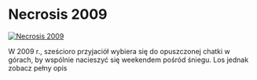Necrosis 2009 
=============
[![Necrosis 2009 ](http://vidos.pl/images/player.gif)](http://vidos.pl/necrosis-2009)

 W 2009 r., sześcioro przyjaciół wybiera się do opuszczonej chatki w górach, by wspólnie nacieszyć się weekendem pośród śniegu. Los jednak zobacz pełny opis
